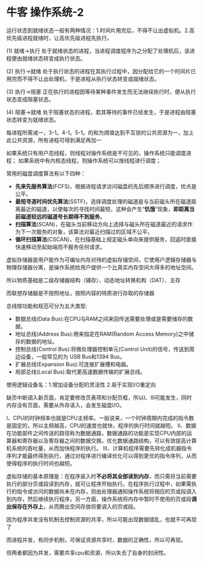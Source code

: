 # 牛客 操作系统-2

运行状态到就绪状态一般有两种情况：1.时间片用完后，不得不让出虚拟机。2.高优先级进程就绪时，让高优先级进程先执行。

(1) 就绪→执行 处于就绪状态的进程，当进程调度程序为之分配了处理机后，该进程便由就绪状态转变成执行状态。

(2) 执行→就绪 处于执行状态的进程在其执行过程中，因分配给它的一个时间片已用完而不得不让出处理机，于是进程从执行状态转变成就绪状态。

(3) 执行→阻塞 正在执行的进程因等待某种事件发生而无法继续执行时，便从执行状态变成阻塞状态。

(4) 阻塞→就绪 处于阻塞状态的进程，若其等待的事件已经发生，于是进程由阻塞状态转变为就绪状态。

每进程所需减一，3-1。4-1。5-1。的和为阈值达到不互锁的公共资源为一，加上此公共资源，所有进程可得到满足再加一 

如果系统只有用户态线程，则线程对操作系统是不可见的，操作系统只能调度进程； 如果系统中有内核态线程，则操作系统可以按线程进行调度；

常用的磁盘调度算法有以下四种：

- **先来先服务算法**(FCFS)，根据进程请求访问磁盘的先后顺序进行调度，优点是公平。
- **最短寻道时间优先算法**(SSTF)，选择调度处理的磁道是与当前磁头所在磁道距离最近的磁道，以使每次的寻找时间最短，这种会产生“**饥饿**”现象，**即距离当前磁道较远的磁道号长期得不到服务**。
- **扫描算法**(SCAN)，在磁头当前移动方向上选择与磁头所在磁道最近的请求作为下一次服务的对象，该算法对最近扫描过的区域不公平。
- **循环扫描算法**(CSCAN)，在扫描基础上规定磁头单向来提供服务，回返时直接快速移动至起始端而不服务任何请求。

虚拟存储器是用户能作为可编址内存对待的虚拟存储空间，它使用户逻辑存储器与物理存储器分离，是操作系统给用户提供一个比真实内存空间大得多的地址空间。 

所以物质基础是二级存储器结构（辅存）、动态地址转换机构（DAT）、主存 

而联想存储器是不按照地址，按照内容的特质进行存取的存储器

总线按功能和规范可分为五大类型:

- 数据总线(Data Bus):在CPU与RAM之间来回传送需要处理或是需要储存的数据。 
- 地址总线(Address Bus):用来指定在RAM(Random Access Memory)之中储存的数据的地址。 
- 控制总线(Control Bus):将微处理器控制单元(Control Unit)的信号，传送到周边设备，一般常见的为 USB Bus和1394 Bus。 
- 扩展总线(Expansion Bus):可连接扩展槽和电脑。 
- 局部总线(Local Bus):取代更高速数据传输的扩展总线。



使用逻辑设备名：1.增加设备分配的灵活性 2.易于实现I/O重定向

缺页中断调入新页面，肯定要修改页表项和分配页框，所以Ⅰ、Ⅲ可能发生，同时内存没有页面，需要从外存读入，会发生磁盘I/O。

Ⅰ、CPU的时钟频率也就是CPU主频率。一般说来，一个时钟周期内完成的指令数是固定的，所以主频越高，CPU的速度也就快，程序的执行时间就越短。 Ⅱ、数据在功能部件之间传送的路径称为数据通路，数据通路的功能是实现CPU内部的运算器和寄存器以及寄存器之间的数据交换。优化数据通路结构，可以有效提高计算机系统的吞吐量，从而加快程序的执行。 Ⅲ、计算机程序需要先转化成机器指令序列才能最终得到执行，通过对程序进行编译优化可以得到更优的指令序列，从而使得程序的执行时间也越短。

虚拟存储的基本原理是：在程序装入时**不必将其全部读到内存**，而只需将当前需要执行的部分页或段读到内存，就可让程序开始执行。在程序执行过程中，如果需执行的指令或访问的数据尚未在内存，则由处理器通知操作系统将相应的页或段调入到内存，然后继续执行程序。另一方面，操作系统将内存中暂时不使用的页或段**调出保存在外存上**，从而腾出空间存放将要调入的页或段。

因为程序并发没有机制去控制资源的共享，所以可能出现数据错乱，也就不可再现了 

而进程并发，有同步机制，可保证资源共享时，数据的正确性，所以可再现。 

但两者都因为并发，需要共享cpu和资源，所以失去了自身的封闭性。


